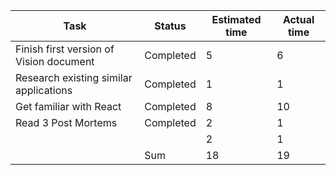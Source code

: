 | Task                                    | Status    | Estimated time | Actual time |
| --------------------------------------- | --------- | -------------- | ----------- |
| Finish first version of Vision document | Completed | 5              | 6           |
| Research existing similar applications  | Completed | 1              | 1           |
| Get familiar with React                 | Completed | 8              | 10          |
| Read 3 Post Mortems                     | Completed | 2              | 1           |
|                                         |           | 2              | 1           |
|                                         | Sum       | 18             | 19          |

